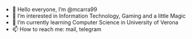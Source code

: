 - 👋 Hello everyone, I’m @mcarra99
- 👀 I’m interested in Information Technology, Gaming and a little Magic
- 🌱 I’m currently learning Computer Science in University of Verona
- 📫 How to reach me: mail, telegram

<!---
mcarra99/mcarra99 is a ✨ special ✨ repository because its `README.md` (this file) appears on your GitHub profile.
You can click the Preview link to take a look at your changes.
--->
